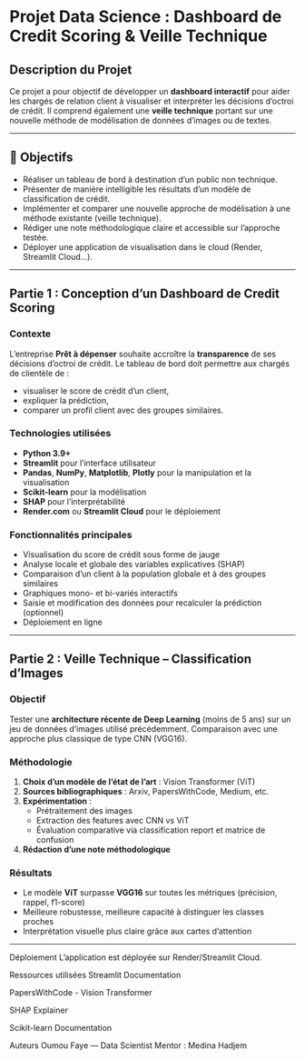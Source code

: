 # Projet Data Science : Dashboard de Credit Scoring & Veille Technique

## Description du Projet

Ce projet a pour objectif de développer un **dashboard interactif** pour aider les chargés de relation client à visualiser et interpréter les décisions d’octroi de crédit. Il comprend également une **veille technique** portant sur une nouvelle méthode de modélisation de données d’images ou de textes.

---

## 🎯 Objectifs

- Réaliser un tableau de bord à destination d’un public non technique.
- Présenter de manière intelligible les résultats d’un modèle de classification de crédit.
- Implémenter et comparer une nouvelle approche de modélisation à une méthode existante (veille technique).
- Rédiger une note méthodologique claire et accessible sur l’approche testée.
- Déployer une application de visualisation dans le cloud (Render, Streamlit Cloud…).

---

## Partie 1 : Conception d’un Dashboard de Credit Scoring

### Contexte

L’entreprise **Prêt à dépenser** souhaite accroître la **transparence** de ses décisions d’octroi de crédit. Le tableau de bord doit permettre aux chargés de clientèle de :

- visualiser le score de crédit d’un client,
- expliquer la prédiction,
- comparer un profil client avec des groupes similaires.

### Technologies utilisées

- **Python 3.9+**
- **Streamlit** pour l’interface utilisateur
- **Pandas**, **NumPy**, **Matplotlib**, **Plotly** pour la manipulation et la visualisation
- **Scikit-learn** pour la modélisation
- **SHAP** pour l’interprétabilité
- **Render.com** ou **Streamlit Cloud** pour le déploiement

### Fonctionnalités principales

- Visualisation du score de crédit sous forme de jauge
- Analyse locale et globale des variables explicatives (SHAP)
- Comparaison d’un client à la population globale et à des groupes similaires
- Graphiques mono- et bi-variés interactifs
- Saisie et modification des données pour recalculer la prédiction (optionnel)
- Déploiement en ligne

---

## Partie 2 : Veille Technique – Classification d’Images

### Objectif

Tester une **architecture récente de Deep Learning** (moins de 5 ans) sur un jeu de données d’images utilisé précédemment. Comparaison avec une approche plus classique de type CNN (VGG16).

### Méthodologie

1. **Choix d’un modèle de l’état de l’art** : Vision Transformer (ViT)
2. **Sources bibliographiques** : Arxiv, PapersWithCode, Medium, etc.
3. **Expérimentation** :
   - Prétraitement des images
   - Extraction des features avec CNN vs ViT
   - Évaluation comparative via classification report et matrice de confusion
4. **Rédaction d’une note méthodologique**

### Résultats

- Le modèle **ViT** surpasse **VGG16** sur toutes les métriques (précision, rappel, f1-score)
- Meilleure robustesse, meilleure capacité à distinguer les classes proches
- Interprétation visuelle plus claire grâce aux cartes d’attention

---

Déploiement
L’application est déployée sur Render/Streamlit Cloud.

Ressources utilisées
Streamlit Documentation

PapersWithCode - Vision Transformer

SHAP Explainer

Scikit-learn Documentation

Auteurs
Oumou Faye — Data Scientist
Mentor : Medina Hadjem


